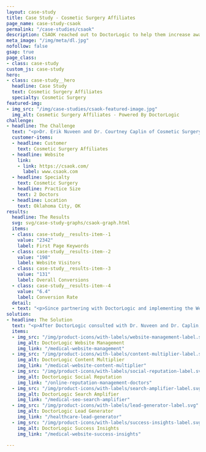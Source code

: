 ```yaml
---
layout: case-study
title: Case Study - Cosmetic Surgery Affiliates
page_name: case-study-csaok
permalink: "/case-studies/csaok"
description: CSAOK reached out to DoctorLogic to help them increase awareness about their practice and their procedures, as well as convert more leads into patients.
meta_image: "/img/meta/dl.jpg"
nofollow: false
gsap: true
page_class:
- class: case-study
custom_js: case-study
hero:
- class: case-study__hero
  headline: Case Study
  text: Cosmetic Surgery Affiliates
  specialty: Cosmetic Surgery
featured-img:
- img_src: "/img/case-studies/csaok-featured-image.jpg"
  img_alt: Cosmetic Surgery Affiliates - Powered By DoctorLogic
challenge:
- headline: The Challenge
  text: "<p>Dr. Erik Nuveen and Dr. Courtney Caplin of Cosmetic Surgery Affiliates (CSA) had established themselves as national and international experts in cosmetic surgery with their cosmetic surgery practice in Oklahoma City. However, they found that their website wasn’t bringing in enough traffic or converting as many patients as they’d like. Therefore, they reached out to DoctorLogic to help them increase awareness about their practice and their procedures, as well as convert more leads into patients.</p>"
  customer-items:
  - headline: Customer
    text: Cosmetic Surgery Affiliates
  - headline: Website
    link:
    - link: https://csaok.com/
      label: www.csaok.com
  - headline: Specialty
    text: Cosmetic Surgery
  - headline: Practice Size
    text: 2 Doctors
  - headline: Location
    text: Oklahoma City, OK
results:
  headline: The Results
  svg: svg/case-study-graphs/csaok-graph.html
  items:
  - class: case-study__results-item--1
    value: "2342"
    label: First Page Keywords
  - class: case-study__results-item--2
    value: "198"
    label: Website Visitors
  - class: case-study__results-item--3
    value: "131"
    label: Overall Conversions
  - class: case-study__results-item--4
    value: "6.4"
    label: Conversion Rate
  detail:
  - text: "<p>Since partnering with DoctorLogic and implementing the Website Marketing Platform, Cosmetic Surgery Affiliates experienced a 198% increase in website visitors, a 2,342% increase in First Page keywords, a 6.4% conversion rate (the industry average is 3-5%), and a 131% increase in overall conversions. The Before and After Photo Galleries along with their procedure pages bring in 63% of all CSA’s site traffic.</p>"
solution:
- headline: The Solution
  text: "<p>After DoctorLogic consulted with Dr. Nuveen and Dr. Caplin, we outlined a strategy for website visibility and practice growth. Using the DoctorLogic Website Marketing Platform, a proprietary software built to grow healthcare practices, we overhauled Cosmetic Surgery Affiliates’ website, leveraging our expert content writers to provide more pages of content with more keywords. The DoctorLogic Before and After Photo Galleries also gave CSA’s website a much-needed boost while helping showcase Dr. Nuveen and Dr. Caplin’s best work.</p>"
  items:
  - img_src: "/img/product-icons/with-labels/website-management-label.svg"
    img_alt: DoctorLogic Website Management
    img_link: "/medical-website-management"
  - img_src: "/img/product-icons/with-labels/content-multiplier-label.svg"
    img_alt: DoctorLogic Content Multiplier
    img_link: "/medical-website-content-multiplier"
  - img_src: "/img/product-icons/with-labels/social-reputation-label.svg"
    img_alt: DoctorLogic Social Reputation
    img_link: "/online-reputation-management-doctors"
  - img_src: "/img/product-icons/with-labels/search-amplifier-label.svg"
    img_alt: DoctorLogic Search Amplifier
    img_link: "/medical-seo-search-amplifier"
  - img_src: "/img/product-icons/with-labels/lead-generator-label.svg"
    img_alt: DoctorLogic Lead Generator
    img_link: "/healthcare-lead-generator"
  - img_src: "/img/product-icons/with-labels/success-insights-label.svg"
    img_alt: DoctorLogic Success Insights
    img_link: "/medical-website-success-insights"

---
```

